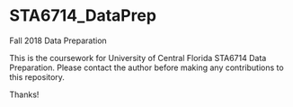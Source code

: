 # STA6714_DataPrep
Fall 2018 Data Preparation

This is the coursework for University of Central Florida STA6714 Data Preparation.
Please contact the author before making any contributions to this repository.

Thanks!
